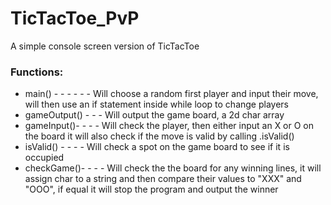 # TicTacToe_PvP
A simple console screen version of TicTacToe

### Functions:
 - main() - - - - - - Will choose a random first player and input their move,
                      will then use an if statement inside while loop to change players
 - gameOutput() - - - Will output the game board, a 2d char array
 - gameInput()- - - - Will check the player, then either input an X or O on the board
                      it will also check if the move is valid by calling .isValid()
 - isValid()  - - - - Will check a spot on the game board to see if it is occupied 
 - checkGame()- - - - Will check the the board for any winning lines, it will assign char 
                      to a string and then compare their values to "XXX" and "OOO", 
                      if equal it will stop the program and output the winner
